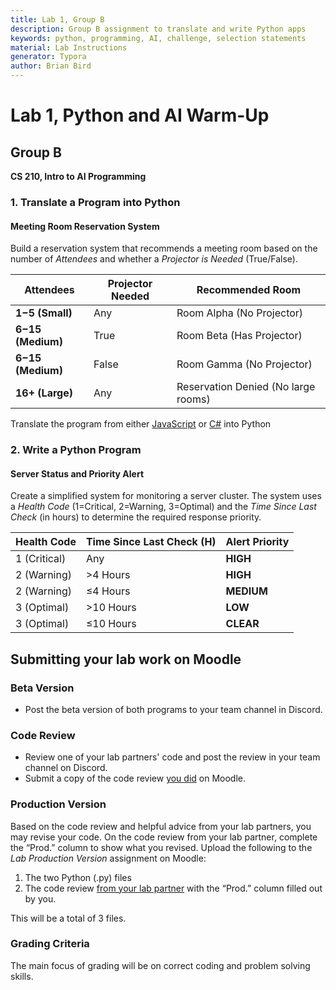 ```yaml
---
title: Lab 1, Group B
description: Group B assignment to translate and write Python apps
keywords: python, programming, AI, challenge, selection statements
material: Lab Instructions
generator: Typora
author: Brian Bird
---
```


<h1>Lab 1, Python and AI Warm-Up</h1>

<h2>Group B</h2>

**CS 210, Intro to AI Programming**



### 1. Translate a Program into Python

#### Meeting Room Reservation System

Build a reservation system that recommends a meeting room based on the number of *Attendees* and whether a *Projector is Needed* (True/False).

| Attendees         | Projector Needed | Recommended Room                    |
| ----------------- | ---------------- | ----------------------------------- |
| **1−5 (Small)**   | Any              | Room Alpha (No Projector)           |
| **6−15 (Medium)** | True             | Room Beta (Has Projector)           |
| **6−15 (Medium)** | False            | Room Gamma (No Projector)           |
| **16+ (Large)**   | Any              | Reservation Denied (No large rooms) |


Translate the program from either [JavaScript](roomReservations.js) or [C#](roomReservations.cs) into Python



### 2. Write a Python Program

#### Server Status and Priority Alert

Create a simplified system for monitoring a server cluster. The system uses a *Health Code* (1=Critical, 2=Warning, 3=Optimal) and the *Time Since Last Check* (in hours) to determine the required response priority.

| Health Code  | Time Since Last Check (H) | Alert Priority |
| ------------ | ------------------------- | -------------- |
| 1 (Critical) | Any                       | **HIGH**       |
| 2 (Warning)  | >4 Hours                  | **HIGH**       |
| 2 (Warning)  | ≤4 Hours                  | **MEDIUM**     |
| 3 (Optimal)  | >10 Hours                 | **LOW**        |
| 3 (Optimal)  | ≤10 Hours                 | **CLEAR**      |



## Submitting your lab work on Moodle

### Beta Version

- Post the beta version of both programs to your team channel in Discord.

### Code Review

- Review one of your lab partners' code and post the review in your team channel on Discord.
- Submit a copy of the code review <u>you did</u> on Moodle.

### Production Version

 Based on the code review and helpful advice from your lab partners, you may revise your code. On the code review from your lab partner, complete the “Prod.” column to show what you revised. Upload the following to the *Lab Production Version* assignment on Moodle:

1. The two Python (.py) files
3. The code review <u>from your lab partner</u> with the “Prod.” column filled out by you.

This will be a total of 3 files.

### Grading Criteria

The main focus of grading will be on correct coding and problem solving skills.


